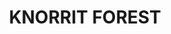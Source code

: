 ---
lastmod: '2025-04-06T06:05:20+00:00'
latitude: -31.81134946
layout: suburb
longitude: 152.1403477
postcode: '2424'
state: NSW
title: KNORRIT FOREST
url: /nsw/knorrit-forest/
---